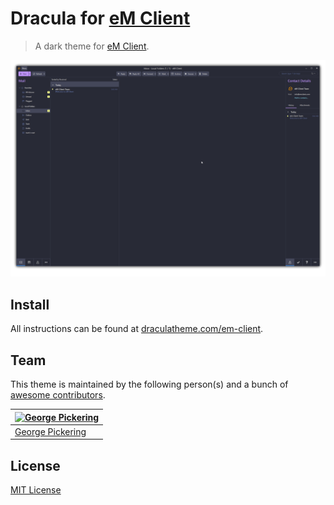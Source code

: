 # Dracula for [eM Client](https://www.emclient.com/)

> A dark theme for [eM Client](https://www.emclient.com/).

![Screenshot](./screenshot.png)

## Install

All instructions can be found at [draculatheme.com/em-client](https://draculatheme.com/em-client).

## Team

This theme is maintained by the following person(s) and a bunch of [awesome contributors](https://github.com/dracula/em-client/graphs/contributors).

| [![George Pickering](https://avatars1.githubusercontent.com/u/9803299?v=4&s=70)](https://github.com/bigpick) |
| --- |
| [George Pickering](https://github.com/bigpick) |

## License

[MIT License](./LICENSE)
